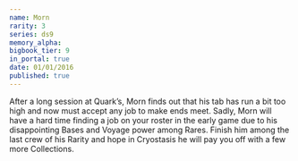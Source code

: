 ```yaml
---
name: Morn
rarity: 3
series: ds9
memory_alpha:
bigbook_tier: 9
in_portal: true
date: 01/01/2016
published: true
---
```


After a long session at Quark’s, Morn finds out that his tab has run a bit too high and now must accept any job to make ends meet. Sadly, Morn will have a hard time finding a job on your roster in the early game due to his disappointing Bases and Voyage power among Rares. Finish him among the last crew of his Rarity and hope in Cryostasis he will pay you off with a few more Collections.
